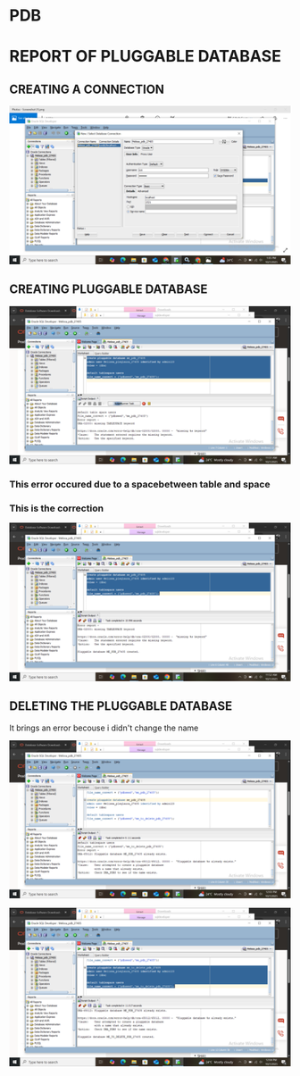 # PDB
# REPORT OF PLUGGABLE DATABASE
## CREATING A CONNECTION
![IMAGE ALT](https://github.com/Melissa-10-10/PDB/blob/63b1031bd90bf74a9b149c0011026ae581700b06/Screenshot%20(7).png)

## CREATING PLUGGABLE DATABASE
![IMAGE ALT](https://github.com/Melissa-10-10/PDB/blob/9981af971cb2211a0004db93e23f57194cd7dd9e/Screenshot%20(2).png)

### This error occured due to a spacebetween table and space

### This is the correction
![image alt](https://github.com/Melissa-10-10/PDB/blob/a360984bf52af50ea4fb257de802b9aa9015da31/Screenshot%20(3).png)

## DELETING THE PLUGGABLE DATABASE
It brings an error becouse i didn't change the name 

![IMAGE ALT](https://github.com/Melissa-10-10/PDB/blob/b552302106f7663f5db224b0805fc1dadce82ee8/Screenshot%20(4).png)

![image alt](https://github.com/Melissa-10-10/PDB/blob/906ad82cfcb8c74a7bc90499d64dcc0e159ecc3a/Screenshot%20(5).png)
